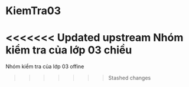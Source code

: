 # KiemTra03
<<<<<<< Updated upstream
Nhóm kiểm tra của lớp 03 chiều
=======
Nhóm kiểm tra của lớp 03 offine
>>>>>>> Stashed changes
